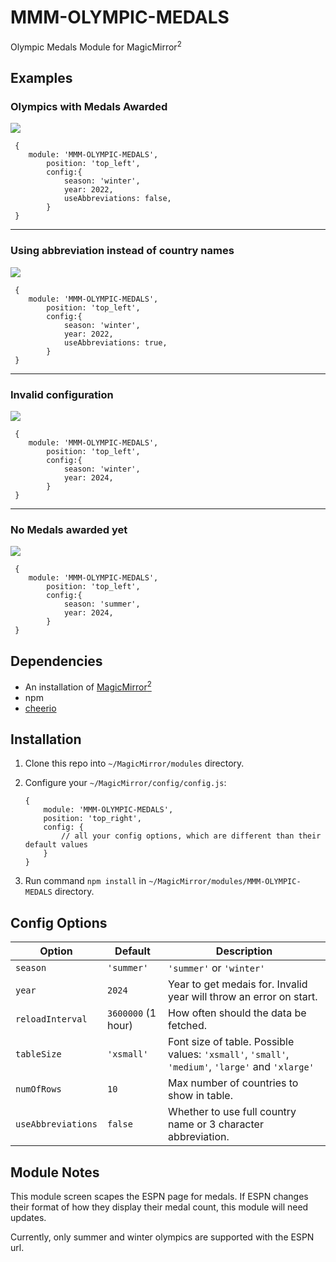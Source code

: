 # MMM-OLYMPIC-MEDALS
Olympic Medals Module for MagicMirror<sup>2</sup>

## Examples

### Olympics with Medals Awarded
![](images/Full_Table.png) 
```
 {
    module: 'MMM-OLYMPIC-MEDALS',
        position: 'top_left',
        config:{
            season: 'winter',
            year: 2022,
            useAbbreviations: false,
        }
 }
```
<hr />

### Using abbreviation instead of country names
![](images/Abbreviations.png) 
```
 {
    module: 'MMM-OLYMPIC-MEDALS',
        position: 'top_left',
        config:{
            season: 'winter',
            year: 2022,
            useAbbreviations: true,
        }
 }
```
<hr />

### Invalid configuration
![](images/Invalid_Config.png) 
```
 {
    module: 'MMM-OLYMPIC-MEDALS',
        position: 'top_left',
        config:{
            season: 'winter',
            year: 2024,
        }
 }
```
<hr />

### No Medals awarded yet
![](images/No_Medals.png)
```
 {
    module: 'MMM-OLYMPIC-MEDALS',
        position: 'top_left',
        config:{
            season: 'summer',
            year: 2024,
        }
 }
```

## Dependencies

* An installation of [MagicMirror<sup>2</sup>](https://github.com/MagicMirrorOrg/MagicMirror)
* npm
* [cheerio](https://github.com/cheeriojs/cheerio)

## Installation

1. Clone this repo into `~/MagicMirror/modules` directory.
1. Configure your `~/MagicMirror/config/config.js`:

    ```
    {
        module: 'MMM-OLYMPIC-MEDALS',
        position: 'top_right',
        config: {
            // all your config options, which are different than their default values
        }
    }
    ```

1. Run command `npm install` in `~/MagicMirror/modules/MMM-OLYMPIC-MEDALS` directory.

## Config Options

| **Option** | **Default** | **Description** |
| --- | --- | --- |
| `season` | `'summer'` | `'summer'` or `'winter'` |
| `year` | `2024` | Year to get medais for. Invalid year will throw an error on start. |
| `reloadInterval` | `3600000` (1 hour) | How often should the data be fetched. |
| `tableSize` | `'xsmall'` | Font size of table. Possible values: `'xsmall'`, `'small'`, `'medium'`, `'large'` and `'xlarge'` |
| `numOfRows` | `10` | Max number of countries to show in table. |
| `useAbbreviations` | `false` | Whether to use full country name or 3 character abbreviation. |

## Module Notes

This module screen scapes the ESPN page for medals. If ESPN changes their format of how they display their medal count, this module will need updates.

Currently, only summer and winter olympics are supported with the ESPN url. 